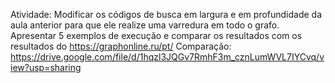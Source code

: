 Atividade:
Modificar os códigos de busca em largura e em profundidade da aula anterior para que ele realize uma varredura em todo o grafo. Apresentar 5 exemplos de execução e comparar os resultados com os resultados do https://graphonline.ru/pt/
Comparação: https://drive.google.com/file/d/1hqzl3JQGv7RmhF3m_cznLumWVL7IYCvq/view?usp=sharing
